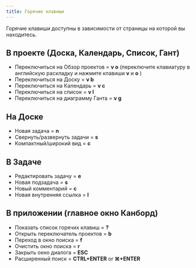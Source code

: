 ```yaml
---
title: Горячие клавиши
---
```


Горячие клавиши доступны в зависимости от страницы на которой вы находитесь.

В проекте (Доска, Календарь, Список, Гант)
------------------------------------------

-   Переключиться на Обзор проектов = **v o** (переключите клавиатуру в английскую раскладку и нажмите клавиши **v** и **o** )
-   Переключиться на Доску = **v b**
-   Переключиться на Календарь = **v c**
-   Переключиться на список = **v l**
-   Переключиться на диаграмму Ганта = **v g**

На Доске
--------

-   Новая задача = **n**
-   Свернуть/развернуть задачи = **s**
-   Компактный/широкий вид = **c**

В Задаче
--------

-   Редактировать задачу = **e**
-   Новая подзадача = **s**
-   Новый комментарий = **c**
-   Новая внутренняя ссылка = **l**



В приложении (главное окно Канборд)
-----------------------------------

-   Показать список горячих клавиш = **?**
-   Открыть переключатель проектов = **b**
-   Переход в окно поиска = **f**
-   Очистить окно поиска = **r**
-   Закрыть окно диалога = **ESC**
-   Расширенный поиск = **CTRL+ENTER** or **⌘+ENTER**
